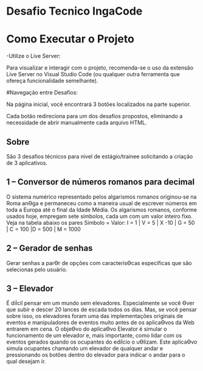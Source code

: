 # Desafio Tecnico IngaCode

# Como Executar o Projeto

-Utilize o Live Server:

Para visualizar e interagir com o projeto, recomenda-se o uso da extensão Live Server no Visual Studio Code (ou qualquer outra ferramenta que ofereça funcionalidade semelhante).

#Navegação entre Desafios:

Na página inicial, você encontrará 3 botões localizados na parte superior.

Cada botão redireciona para um dos desafios propostos, eliminando a necessidade de abrir manualmente cada arquivo HTML.

## Sobre

São 3 desafios técnicos para nivel de estágio/trainee solicitando a criação de 3 aplicativos. 

## 1 – Conversor de números romanos para decimal 

O sistema numérico representado pelos algarismos romanos originou-se na Roma anƟga e
permaneceu como a maneira usual de escrever números em toda a Europa até o final da Idade
Média. Os algarismos romanos, conforme usados hoje, empregam sete símbolos, cada um com um
valor inteiro fixo. Veja na tabela abaixo os pares Símbolo = Valor:
I = 1 | V = 5 | X -10 | G = 50 | C = 100 |D = 500 | M = 1000

## 2 – Gerador de senhas
Gerar senhas a parƟr de opções com caracterísƟcas especificas que são selecionas pelo usuário. 

## 3 – Elevador
É diİcil pensar em um mundo sem elevadores. Especialmente se você Ɵver que subir e descer 20
lances de escada todos os dias. Mas, se você pensar sobre isso, os elevadores foram uma das
implementações originais de eventos e manipuladores de eventos muito antes de os aplicaƟvos da
Web entrarem em cena.
O objeƟvo do aplicaƟvo Elevator é simular o funcionamento de um elevador e, mais importante,
como lidar com os eventos gerados quando os ocupantes do ediİcio o uƟlizam. Este aplicaƟvo simula
ocupantes chamando um elevador de qualquer andar e pressionando os botões dentro do elevador
para indicar o andar para o qual desejam ir.
